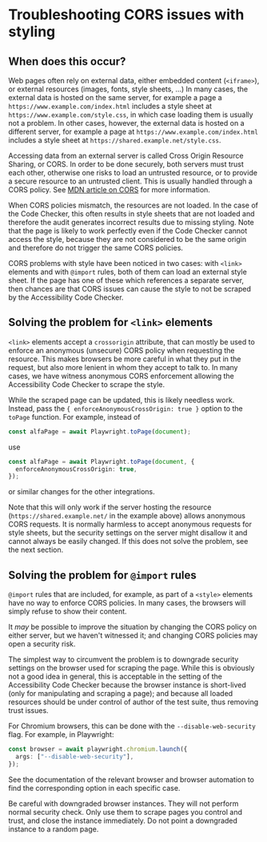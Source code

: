 # Troubleshooting CORS issues with styling

## When does this occur?

Web pages often rely on external data, either embedded content (`<iframe>`), or external resources (images, fonts, style sheets, …) In many cases, the external data is hosted on the same server, for example a page a `https://www.example.com/index.html` includes a style sheet at `https://www.example.com/style.css`, in which case loading them is usually not a problem. In other cases, however, the external data is hosted on a different server, for example a page at `https://www.example.com/index.html` includes a style sheet at `https://shared.example.net/style.css`.

Accessing data from an external server is called Cross Origin Resource Sharing, or CORS. In order to be done securely, both servers must trust each other, otherwise one risks to load an untrusted resource, or to provide a secure resource to an untrusted client. This is usually handled through a CORS policy. See [MDN article on CORS](https://developer.mozilla.org/en-US/docs/Web/HTTP/Guides/CORS) for more information.

When CORS policies mismatch, the resources are not loaded. In the case of the Code Checker, this often results in style sheets that are not loaded and therefore the audit generates incorrect results due to missing styling. Note that the page is likely to work perfectly even if the Code Checker cannot access the style, because they are not considered to be the same origin and therefore do not trigger the same CORS policies.

CORS problems with style have been noticed in two cases: with `<link>` elements and with `@import` rules, both of them can load an external style sheet. If the page has one of these which references a separate server, then chances are that CORS issues can cause the style to not be scraped by the Accessibility Code Checker.

## Solving the problem for `<link>` elements

`<link>` elements accept a `crossorigin` attribute, that can mostly be used to enforce an anonymous (unsecure) CORS policy when requesting the resource. This makes browsers be more careful in what they put in the request, but also more lenient in whom they accept to talk to. In many cases, we have witness anonymous CORS enforcement allowing the Accessibility Code Checker to scrape the style.

While the scraped page can be updated, this is likely needless work. Instead, pass the `{ enforceAnonymousCrossOrigin: true }` option to the `toPage` function. For example, instead of

```typescript
const alfaPage = await Playwright.toPage(document);
```

use

```typescript
const alfaPage = await Playwright.toPage(document, {
  enforceAnonymousCrossOrigin: true,
});
```

or similar changes for the other integrations.

Note that this will only work if the server hosting the resource (`https://shared.example.net/` in the example above) allows anonymous CORS requests. It is normally harmless to accept anonymous requests for style sheets, but the security settings on the server might disallow it and cannot always be easily changed. If this does not solve the problem, see the next section.

## Solving the problem for `@import` rules

`@import` rules that are included, for example, as part of a `<style>` elements have no way to enforce CORS policies. In many cases, the browsers will simply refuse to show their content.

It _may_ be possible to improve the situation by changing the CORS policy on either server, but we haven't witnessed it; and changing CORS policies may open a security risk.

The simplest way to circumvent the problem is to downgrade security settings on the browser used for scraping the page. While this is obviously not a good idea in general, this is acceptable in the setting of the Accessibility Code Checker because the browser instance is short-lived (only for manipulating and scraping a page); and because all loaded resources should be under control of author of the test suite, thus removing trust issues.

For Chromium browsers, this can be done with the `--disable-web-security` flag. For example, in Playwright:

```typescript
const browser = await playwright.chromium.launch({
  args: ["--disable-web-security"],
});
```

See the documentation of the relevant browser and browser automation to find the corresponding option in each specific case.

Be careful with downgraded browser instances. They will not perform normal security check. Only use them to scrape pages you control and trust, and close the instance immediately. Do not point a downgraded instance to a random page.

